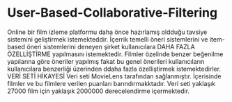 # User-Based-Collaborative-Filtering
Online bir film izleme platformu daha önce hazırlamış oldduğu tavsiye sistemini geliştirmek istemekteddir.
İçerrik temelli öneri sistemlerini  ve item-based öneri sistemlerini deneyen şirket kullanıcılara DAHA FAZLA ÖZELLİŞTİRME yapılmasını istemektedir.
Filmler özelinde benzer beğenilme yapılarına göre öneriler yapılmış fakat bu genel önerileri kullanıcıların kullanıcılara benzerliği üzerinden ddaha fazla özelliştirmek istemektedirler.
VERİ SETİ HİKAYESİ
Veri seti MovieLens tarafından sağlanmıştır.
İçerisinde filmler ve bu filmlere verilen puanları barındırmakktadır.
Veri seti yaklaşık 27000 film için yaklaşık 2000000 derecelendirme içermektedir.
